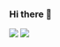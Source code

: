 ### Hi there 👋

<div id="badges">
  <img src="https://img.shields.io/badge/LinkedIn-blue?logo=linkedin&logoColor=white&style=for-the-badge"/>
  <img src="https://img.shields.io/badge/Twitter-blue?style=for-the-badge&logo=twitter&logoColor=white"/>
</div>

<!--
**avenger465/avenger465** is a ✨ _special_ ✨ repository because its `README.md` (this file) appears on your GitHub profile.

Here are some ideas to get you started:

- 🔭 I’m currently working on ...
- 🌱 I’m currently learning ...
- 👯 I’m looking to collaborate on ...
- 🤔 I’m looking for help with ...
- 💬 Ask me about ...
- 📫 How to reach me: ...
- 😄 Pronouns: ...
- ⚡ Fun fact: ...
-->
